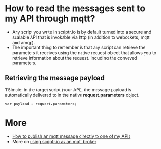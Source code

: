 # How to read the messages sent to my API through mqtt?

- Any script you write in scriptr.io is by default turned into a secure and scalable API that is invokable via http (in addition to webockets, mqtt and amqp).
- The important thing to remember is that any script can retrieve the parameters it receives using the native request object that allows you to retrieve information about the request, including the conveyed parameters.

## Retrieving the message payload

TSimple: in the target script (your API), the message payload is automatically delivered to in the native **request.parameters** object.
```
var payload = request.parameters; 
```

# More
- [How to publish an mqtt message directly to one of my APIs](./publish_mqtt_msgs_to_script.md)
- More on [using scriptr.io as an mqtt broker](https://www.scriptr.io/documentation#documentation-communicating-over-mqttScriptr.ioMQTTBroker)
